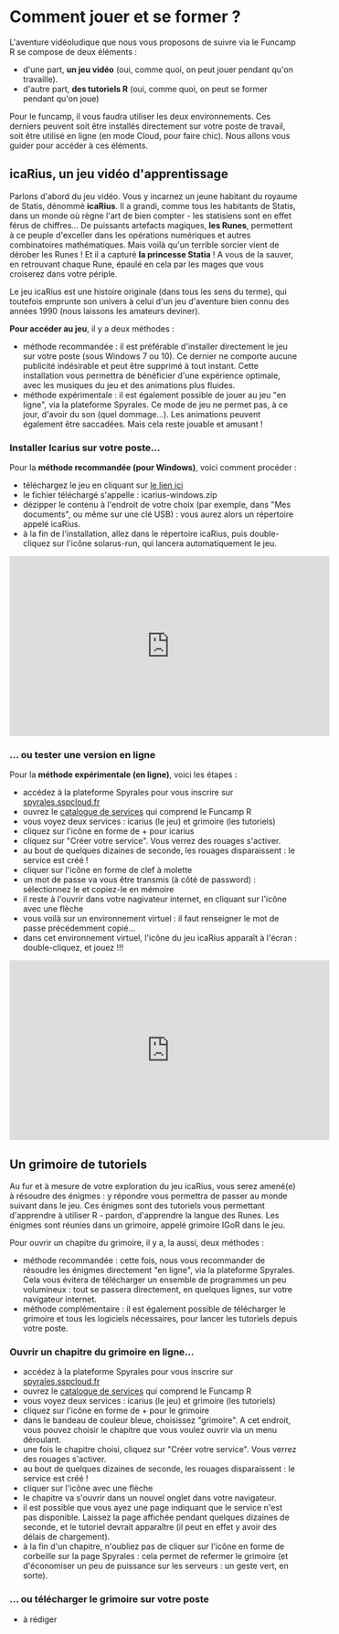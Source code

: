 # Comment jouer et se former ?

L'aventure vidéoludique que nous vous proposons de suivre via le Funcamp R se compose de deux éléments :

- d'une part, **un jeu vidéo** (oui, comme quoi, on peut jouer pendant qu'on travaille).
- d'autre part, **des tutoriels R** (oui, comme quoi, on peut se former pendant qu'on joue)

Pour le funcamp, il vous faudra utiliser les deux environnements. Ces derniers peuvent soit être installés directement sur votre poste de travail, soit être utilisé en ligne (en mode Cloud, pour faire chic). Nous allons vous guider pour accéder à ces éléments.


## icaRius, un jeu vidéo d'apprentissage

Parlons d'abord du jeu vidéo. Vous y incarnez un jeune habitant du royaume de Statis, dénommé **icaRius**. Il a grandi, comme tous les habitants de Statis, dans un monde où règne l'art de bien compter - les statisiens sont en effet férus de chiffres... De puissants artefacts magiques, **les Runes**, permettent à ce peuple d'exceller dans les opérations numériques et autres combinatoires mathématiques. Mais voilà qu'un terrible sorcier vient de dérober les Runes ! Et il a capturé **la princesse Statia** ! A vous de la sauver, en retrouvant chaque Rune, épaulé en cela par les mages que vous croiserez dans votre périple.

Le jeu icaRius est une histoire originale (dans tous les sens du terme), qui toutefois emprunte son univers à celui d'un jeu d'aventure bien connu des années 1990 (nous laissons les amateurs deviner). 

**Pour accéder au jeu**, il y a deux méthodes :

- méthode recommandée : il est préférable d'installer directement le jeu sur votre poste (sous Windows 7 ou 10). Ce dernier ne comporte aucune publicité indésirable et peut être supprimé à tout instant. Cette installation vous permettra de bénéficier d'une expérience optimale, avec les musiques du jeu et des animations plus fluides.
- méthode expérimentale : il est également possible de jouer au jeu "en ligne", via la plateforme Spyrales. Ce mode de jeu ne permet pas, à ce jour, d'avoir du son (quel dommage...). Les animations peuvent également être saccadées. Mais cela reste jouable et amusant !


### Installer Icarius sur votre poste...

Pour la **méthode recommandée (pour Windows)**, voici comment procéder :

- téléchargez le jeu en cliquant sur [le lien ici](https://git.lab.sspcloud.fr/funcamp-r/funcamp-r-windows-solarus/-/jobs/artifacts/master/download?job=game-package)
- le fichier téléchargé s'appelle : icarius-windows.zip  
- dézipper le contenu à l'endroit de votre choix (par exemple, dans "Mes documents", ou même sur une clé USB) : vous aurez alors un répertoire appelé icaRius.
- à la fin de l'installation, allez dans le répertoire icaRius, puis double-cliquez sur l'icône solarus-run, qui lancera automatiquement le jeu.

<iframe width="560" height="315" src="https://www.youtube.com/embed/44b7bTG601I" frameborder="0" allow="accelerometer; autoplay; encrypted-media; gyroscope; picture-in-picture" allowfullscreen></iframe>


### ... ou tester une version en ligne

Pour la **méthode expérimentale (en ligne)**, voici les étapes :

- accédez à la plateforme Spyrales pour vous inscrire sur [spyrales.sspcloud.fr](https://spyrales.sspcloud.fr/)
- ouvrez le [catalogue de services](https://spyrales.sspcloud.fr/my-lab/catalogue/inseefrlab-catalog-wip) qui comprend le Funcamp R 
- vous voyez deux services : icarius (le jeu) et grimoire (les tutoriels)
- cliquez sur l'icône en forme de + pour icarius
- cliquez sur "Créer votre service". Vous verrez des rouages s'activer.
- au bout de quelques dizaines de seconde, les rouages disparaissent : le service est créé !
- cliquer sur l'icône en forme de clef à molette
- un mot de passe va vous être transmis (à côté de password) : sélectionnez le et copiez-le en mémoire
- il reste à l'ouvrir dans votre nagivateur internet, en cliquant sur l'icône avec une flèche
- vous voilà sur un environnement virtuel : il faut renseigner le mot de passe précédemment copié...
- dans cet environnement virtuel, l'icône du jeu icaRius apparaît à l'écran : double-cliquez, et jouez !!!

<iframe width="560" height="315" src="https://www.youtube.com/embed/mwQJxiZM0go" frameborder="0" allow="accelerometer; autoplay; encrypted-media; gyroscope; picture-in-picture" allowfullscreen></iframe>


## Un grimoire de tutoriels

Au fur et à mesure de votre exploration du jeu icaRius, vous serez amené(e) à résoudre des énigmes : y répondre vous permettra de passer au monde suivant dans le jeu. Ces énigmes sont des tutoriels vous permettant d'apprendre à utiliser R - pardon, d'apprendre la langue des Runes. Les énigmes sont réunies dans un grimoire, appelé grimoire IGoR dans le jeu. 

Pour ouvrir un chapitre du grimoire, il y a, la aussi, deux méthodes :

- méthode recommandée : cette fois, nous vous recommander de résoudre les énigmes directement "en ligne", via la plateforme Spyrales. Cela vous évitera de télécharger un ensemble de programmes un peu volumineux : tout se passera directement, en quelques lignes, sur votre navigateur internet.
- méthode complémentaire : il est également possible de télécharger le grimoire et tous les logiciels nécessaires, pour lancer les tutoriels depuis votre poste. 

### Ouvrir un chapitre du grimoire en ligne...

- accédez à la plateforme Spyrales pour vous inscrire sur [spyrales.sspcloud.fr](https://spyrales.sspcloud.fr/)
- ouvrez le [catalogue de services](https://spyrales.sspcloud.fr/my-lab/catalogue/inseefrlab-catalog-wip) qui comprend le Funcamp R 
- vous voyez deux services : icarius (le jeu) et grimoire (les tutoriels)
- cliquez sur l'icône en forme de + pour le grimoire
- dans le bandeau de couleur bleue, choisissez "grimoire". A cet endroit, vous pouvez choisir le chapitre que vous voulez ouvrir via un menu déroulant.
- une fois le chapitre choisi, cliquez sur "Créer votre service". Vous verrez des rouages s'activer.
- au bout de quelques dizaines de seconde, les rouages disparaissent : le service est créé !
- cliquer sur l'icône avec une flèche
- le chapitre va s'ouvrir dans un nouvel onglet dans votre navigateur.
- il est possible que vous ayez une page indiquant que le service n'est pas disponible. Laissez la page affichée pendant quelques dizaines de seconde, et le tutoriel devrait apparaître (il peut en effet y avoir des délais de chargement).
- à la fin d'un chapitre, n'oubliez pas de cliquer sur l'icône en forme de corbeille sur la page Spyrales : cela permet de refermer le grimoire (et d'économiser un peu de puissance sur les serveurs : un geste vert, en sorte).


### ... ou télécharger le grimoire sur votre poste

- à rédiger

